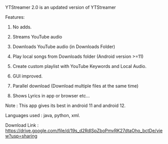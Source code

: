 YTStreamer 2.0 is an updated version of YTStreamer

Features:

  1. No adds.

  2. Streams YouTube audio

  3. Downloads YouTube audio (in Downloads Folder)
  
  4. Play local songs from Downloads folder (Android version >=11)
  
  5. Create custom playlist with YouTube Keywords and Local Audio.
  
  6. GUI improved.
  
  7. Parallel download (Download multiple files at the same time)
  
  8. Shows Lyrics in app or browser etc...

  Note : This app gives its best in android 11 and android 12.
  
  Languages used : java, python, xml.
  
  Download Link : https://drive.google.com/file/d/19s_d2RdlSpZboPmvRK27dtaOho_bctDe/view?usp=sharing
